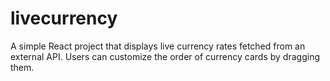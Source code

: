 # livecurrency
A simple React project that displays live currency rates fetched from an external API. Users can customize the order of currency cards by dragging them.
